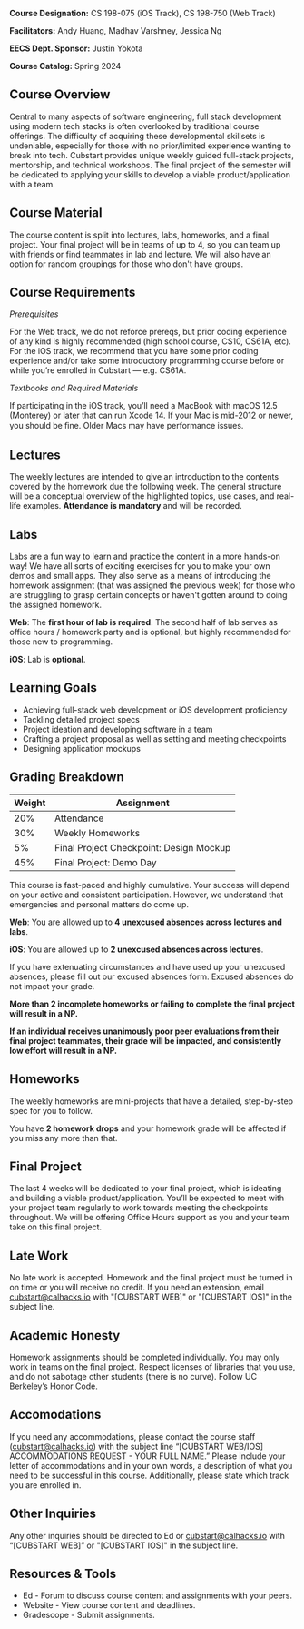 **Course Designation:** CS 198-075 (iOS Track), CS 198-750 (Web Track)

**Facilitators:** Andy Huang, Madhav Varshney, Jessica Ng

**EECS Dept. Sponsor:** Justin Yokota

**Course Catalog:** Spring 2024

## Course Overview

Central to many aspects of software engineering, full stack development using modern tech stacks is often overlooked by traditional course offerings. The difficulty of acquiring these developmental skillsets is undeniable, especially for those with no prior/limited experience wanting to break into tech. Cubstart provides unique weekly guided full-stack projects, mentorship, and technical workshops. The final project of the semester will be dedicated to applying your skills to develop a viable product/application with a team.

## Course Material

The course content is split into lectures, labs, homeworks, and a final project. Your final project will be in teams of up to 4, so you can team up with friends or find teammates in lab and lecture. We will also have an option for random groupings for those who don't have groups.

## Course Requirements

_Prerequisites_

For the Web track, we do not reforce prereqs, but prior coding experience of any kind is highly recommended (high school course, CS10, CS61A, etc). For the iOS track, we recommend that you have some prior coding experience and/or take some introductory programming course before or while you’re enrolled in Cubstart — e.g. CS61A.

_Textbooks and Required Materials_

If participating in the iOS track, you’ll need a MacBook with macOS 12.5 (Monterey) or later that can run Xcode 14. If your Mac is mid-2012 or newer, you should be ﬁne. Older Macs may have performance issues.

## Lectures

The weekly lectures are intended to give an introduction to the contents covered by the homework due the following week. The general structure will be a conceptual overview of the highlighted topics, use cases, and real-life examples. **Attendance is mandatory** and will be recorded.

## Labs

Labs are a fun way to learn and practice the content in a more hands-on way! We have all sorts of exciting exercises for you to make your own demos and small apps. They also serve as a means of introducing the homework assignment (that was assigned the previous week) for those who are struggling to grasp certain concepts or haven't gotten around to doing the assigned homework. 

**Web**: The **first hour of lab is required**. The second half of lab serves as office hours / homework party and is optional, but highly recommended for those new to programming.

**iOS**: Lab is **optional**.

## Learning Goals
- Achieving full-stack web development or iOS development proficiency
- Tackling detailed project specs
- Project ideation and developing software in a team
- Crafting a project proposal as well as setting and meeting checkpoints
- Designing application mockups


## Grading Breakdown

| **Weight**  | **Assignment**                          |
| ----------- | --------------------------------------- |
| 20%         | Attendance                      |
| 30%         | Weekly Homeworks                        |
| 5%          | Final Project Checkpoint: Design Mockup |
| 45%         | Final Project: Demo Day                 |

This course is fast-paced and highly cumulative. Your success will depend on your active and consistent participation. However, we understand that emergencies and personal matters do come up.

**Web**: You are allowed up to **4 unexcused absences across lectures and labs**.

**iOS**: You are allowed up to **2 unexcused absences across lectures**.

If you have extenuating circumstances and have used up your unexcused absences, please fill out our excused absences form. Excused absences do not impact your grade.

**More than 2 incomplete homeworks or failing to complete the final project will result in a NP.**

**If an individual receives unanimously poor peer evaluations from their final project teammates, their grade will be impacted, and consistently low effort will result in a NP.**

## Homeworks

The weekly homeworks are mini-projects that have a detailed, step-by-step spec for you to follow.

You have **2 homework drops** and your homework grade will be affected if you miss any more than that.

## Final Project

The last 4 weeks will be dedicated to your final project, which is ideating and building a viable product/application. You’ll be expected to meet with your project team regularly to work towards meeting the checkpoints throughout. We will be offering Office Hours support as you and your team take on this final project.

## Late Work

No late work is accepted. Homework and the final project must be turned in on time or you will receive no credit. If you need an extension, email cubstart@calhacks.io with "[CUBSTART WEB]" or "[CUBSTART IOS]" in the subject line.

## Academic Honesty

Homework assignments should be completed individually. You may only work in teams on the final project. Respect licenses of libraries that you use, and do not sabotage other students (there is no curve). Follow UC Berkeley’s Honor Code.

## Accomodations

If you need any accommodations, please contact the course staff (cubstart@calhacks.io) with the subject line “[CUBSTART WEB/IOS] ACCOMMODATIONS REQUEST - YOUR FULL NAME.” Please include your letter of accommodations and in your own words, a description of what you need to be successful in this course. Additionally, please state which track you are enrolled in.

## Other Inquiries

Any other inquiries should be directed to Ed or cubstart@calhacks.io with “[CUBSTART WEB]”  or "[CUBSTART IOS]" in the subject line.

## Resources & Tools
- Ed - Forum to discuss course content and assignments with your peers.
- Website - View course content and deadlines.
- Gradescope - Submit assignments.

